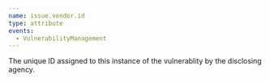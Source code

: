 ```yaml
---
name: issue.vendor.id
type: attribute
events:
  - VulnerabilityManagement
---
```


The unique ID assigned to this instance of the vulnerablity by the disclosing agency.
